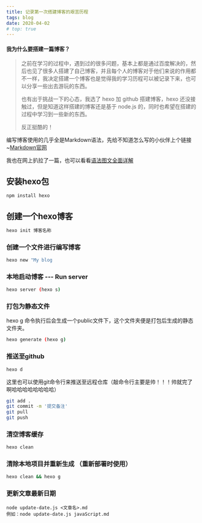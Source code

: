 ```yaml
---
title: 记录第一次搭建博客的艰苦历程
tags: blog
date: 2020-04-02
# top: true
---
```


#### 我为什么要搭建一篇博客？

> 之前在学习的过程中，遇到过的很多问题，基本上都是通过百度解决的，然后也见了很多人搭建了自己博客，并且每个人的博客对于他们来说的作用都不一样，我决定搭建一个博客也是觉得我的学习历程可以被记录下来，也可以分享一些出去游玩的东西。
> 
> 也有出于挑战一下的心态，我选了 hexo 加 github 搭建博客，hexo 还没接触过，但是知道这样搭建的博客还是基于 node.js 的，同时也希望在搭建的过程中学习到一些新的东西。
> 
> 反正挺酷的！

编写博客使用的几乎全是Markdown语法，先给不知道怎么写的小伙伴上个链接~[Markdown官网](http://markdown.p2hp.com/basic-syntax/)

我也在网上扒拉了一篇，也可以看看[语法图文全面详解](<https://blog.csdn.net/u014061630/article/details/81359144?ops_request_misc=%257B%2522request%255Fid%2522%253A%2522168967454716800197084944%2522%252C%2522scm%2522%253A%252220140713.130102334..%2522%257D&request_id=168967454716800197084944&biz_id=0&utm_medium=distribute.pc_chrome_plugin_search_result.none-task-blog-2~all~top_positive~default-1-81359144-null-null.nonecase&utm_term=markdown%E8%AF%AD%E6%B3%95&spm=1018.2226.3001.4187>)

<!-- more -->

## 安装hexo包

``` bash
npm install hexo
```

## 创建一个hexo博客

``` bash
hexo init 博客名称
```

### 创建一个文件进行编写博客

``` bash
hexo new "My blog
```

### 本地启动博客 --- Run server

``` bash
hexo server (hexo s)
```

### 打包为静态文件
hexo g 命令执行后会生成一个public文件下，这个文件夹便是打包后生成的静态文件夹。
``` bash
hexo generate (hexo g)
```

### 推送至github

``` bash
hexo d
```
这里也可以使用git命令行来推送至远程仓库（敲命令行主要是帅！！！帅就完了啊哈哈哈哈哈哈哈哈）
```bash
git add .
git commit -m '提交备注'
git pull
git push
```


### 清空博客缓存

``` bash
hexo clean
```

### 清除本地项目并重新生成 （重新部署时使用）

``` bash
hexo clean && hexo g
```

### 更新文章最新日期

```node
node update-date.js <文章名>.md
例如：node update-date.js javaScript.md
```

